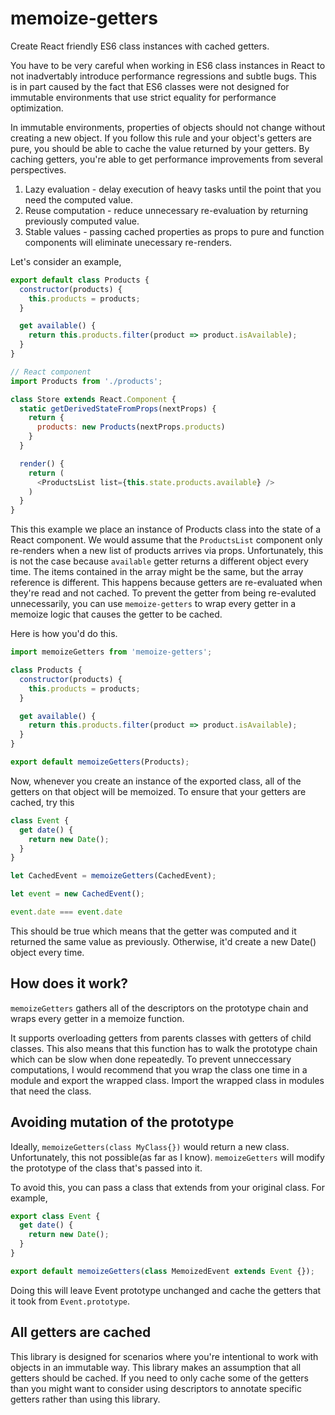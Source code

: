# memoize-getters

Create React friendly ES6 class instances with cached getters.

You have to be very careful when working in ES6 class instances in React to not 
inadvertably introduce performance regressions and subtle bugs. This is in part caused
by the fact that ES6 classes were not designed for immutable environments that use 
strict equality for performance optimization. 

In immutable environments, properties of objects should not change without creating a new object. 
If you follow this rule and your object's getters are pure, you should be able to cache
the value returned by your getters. By caching getters, you're able to get performance improvements
from several perspectives. 

1. Lazy evaluation - delay execution of heavy tasks until the point that you need the computed value.  
2. Reuse computation - reduce unnecessary re-evaluation by returning previously computed value. 
3. Stable values - passing cached properties as props to pure and function components will eliminate unecessary re-renders.

Let's consider an example,

```js
export default class Products {
  constructor(products) {
    this.products = products;
  }

  get available() {
    return this.products.filter(product => product.isAvailable);
  }
}
```

```js
// React component
import Products from './products';

class Store extends React.Component {
  static getDerivedStateFromProps(nextProps) {
    return {
      products: new Products(nextProps.products)
    }
  }

  render() {
    return (
      <ProductsList list={this.state.products.available} />
    )
  }
}
``` 

This this example we place an instance of Products class into the state of a React component. We would assume
that the `ProductsList` component only re-renders when a new list of products arrives via props. Unfortunately,
this is not the case because `available` getter returns a different object every time. The items contained in
the array might be the same, but the array reference is different. This happens because getters are re-evaluated
when they're read and not cached. To prevent the getter from being re-evaluted unnecessarily, 
you can use `memoize-getters` to wrap every getter in a memoize logic that causes the getter to be cached. 

Here is how you'd do this.

```js
import memoizeGetters from 'memoize-getters';

class Products {
  constructor(products) {
    this.products = products;
  }

  get available() {
    return this.products.filter(product => product.isAvailable);
  }
}

export default memoizeGetters(Products);
```

Now, whenever you create an instance of the exported class, all of the getters on that object will be memoized. 
To ensure that your getters are cached, try this

```js
class Event {
  get date() {
    return new Date();
  }
}

let CachedEvent = memoizeGetters(CachedEvent);

let event = new CachedEvent();

event.date === event.date
```

This should be true which means that the getter was computed and it returned the same value as previously. 
Otherwise, it'd create a new Date() object every time.

## How does it work?

`memoizeGetters` gathers all of the descriptors on the prototype chain and wraps every getter in a memoize function. 

It supports overloading getters from parents classes with getters of child classes. 
This also means that this function has to walk the prototype chain which can be slow when done repeatedly. 
To prevent unneccessary computations, I would recommend that you wrap the class one time in a module 
and export the wrapped class. Import the wrapped class in modules that need the class. 

## Avoiding mutation of the prototype

Ideally, `memoizeGetters(class MyClass{})` would return a new class. Unfortunately, this not possible(as far as I know). 
`memoizeGetters` will modify the prototype of the class that's passed into it. 

To avoid this, you can pass a class that extends from your original class. For example,

```js
export class Event {
  get date() {
    return new Date();
  }
}

export default memoizeGetters(class MemoizedEvent extends Event {});
```

Doing this will leave Event prototype unchanged and cache the getters that it took from `Event.prototype`.

## All getters are cached

This library is designed for scenarios where you're intentional to work with objects in an immutable way.
This library makes an assumption that all getters should be cached. If you need to only cache some of
the getters than you might want to consider using descriptors to annotate specific getters rather than 
using this library.
